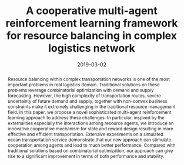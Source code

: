 ---
# Documentation: https://wowchemy.com/docs/managing-content/

title: "A cooperative multi-agent reinforcement learning framework for resource balancing in complex logistics network"
authors: [Xihan Li, Jia Zhang, Jiang Bian, Yunhai Tong, Tie-Yan Liu]
date: 2019-03-02
doi: ""

# Schedule page publish date (NOT publication's date).
publishDate: 2019-03-02

# Publication type.
# Legend: 0 = Uncategorized; 1 = Conference paper; 2 = Journal article;
# 3 = Preprint / Working Paper; 4 = Report; 5 = Book; 6 = Book section;
# 7 = Thesis; 8 = Patent
publication_types: ["3"]

# Publication name and optional abbreviated publication name.
publication: "*arXiv preprint arXiv:1903.00714*"
publication_short: "*arXiv preprint*"

abstract: "Resource balancing within complex transportation networks is one of the most important problems in real logistics domain. Traditional solutions on these problems leverage combinatorial optimization with demand and supply forecasting. However, the high complexity of transportation routes, severe uncertainty of future demand and supply, together with non-convex business constraints make it extremely challenging in the traditional resource management field. In this paper, we propose a novel sophisticated multi-agent reinforcement learning approach to address these challenges. In particular, inspired by the externalities especially the interactions among resource agents, we introduce an innovative cooperative mechanism for state and reward design resulting in more effective and efficient transportation. Extensive experiments on a simulated ocean transportation service demonstrate that our new approach can stimulate cooperation among agents and lead to much better performance. Compared with traditional solutions based on combinatorial optimization, our approach can give rise to a significant improvement in terms of both performance and stability."

# Summary. An optional shortened abstract.
summary: ""

tags: []
categories: []
featured: true

# Custom links (optional).
#   Uncomment and edit lines below to show custom links.
links:
- name: PDF
  url: https://arxiv.org/pdf/1903.00714.pdf
  icon_pack: fas
  icon: file-pdf

url_pdf: 
url_code: 
url_dataset:
url_poster:
url_project:
url_slides:
url_source: 
url_video:

# Featured image
# To use, add an image named `featured.jpg/png` to your page's folder. 
# Focal points: Smart, Center, TopLeft, Top, TopRight, Left, Right, BottomLeft, Bottom, BottomRight.
image:
  caption: ""
  focal_point: ""
  preview_only: false

# Associated Projects (optional).
#   Associate this publication with one or more of your projects.
#   Simply enter your project's folder or file name without extension.
#   E.g. `internal-project` references `content/project/internal-project/index.md`.
#   Otherwise, set `projects: []`.
projects: []

# Slides (optional).
#   Associate this publication with Markdown slides.
#   Simply enter your slide deck's filename without extension.
#   E.g. `slides: "example"` references `content/slides/example/index.md`.
#   Otherwise, set `slides: ""`.
slides: ""
---